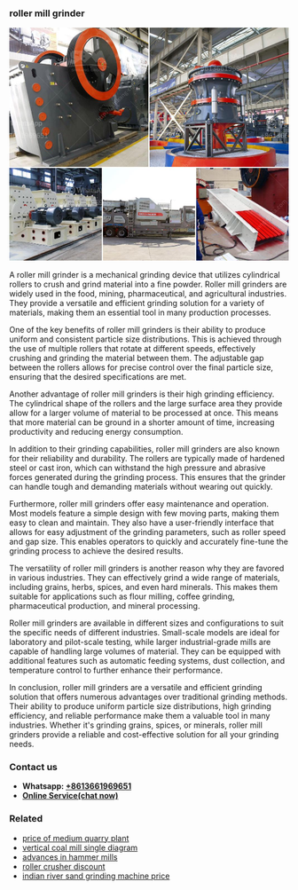 <h3>roller mill grinder</h3><img src='1703042437.jpg' alt=''><p>A roller mill grinder is a mechanical grinding device that utilizes cylindrical rollers to crush and grind material into a fine powder. Roller mill grinders are widely used in the food, mining, pharmaceutical, and agricultural industries. They provide a versatile and efficient grinding solution for a variety of materials, making them an essential tool in many production processes.</p><p>One of the key benefits of roller mill grinders is their ability to produce uniform and consistent particle size distributions. This is achieved through the use of multiple rollers that rotate at different speeds, effectively crushing and grinding the material between them. The adjustable gap between the rollers allows for precise control over the final particle size, ensuring that the desired specifications are met.</p><p>Another advantage of roller mill grinders is their high grinding efficiency. The cylindrical shape of the rollers and the large surface area they provide allow for a larger volume of material to be processed at once. This means that more material can be ground in a shorter amount of time, increasing productivity and reducing energy consumption.</p><p>In addition to their grinding capabilities, roller mill grinders are also known for their reliability and durability. The rollers are typically made of hardened steel or cast iron, which can withstand the high pressure and abrasive forces generated during the grinding process. This ensures that the grinder can handle tough and demanding materials without wearing out quickly.</p><p>Furthermore, roller mill grinders offer easy maintenance and operation. Most models feature a simple design with few moving parts, making them easy to clean and maintain. They also have a user-friendly interface that allows for easy adjustment of the grinding parameters, such as roller speed and gap size. This enables operators to quickly and accurately fine-tune the grinding process to achieve the desired results.</p><p>The versatility of roller mill grinders is another reason why they are favored in various industries. They can effectively grind a wide range of materials, including grains, herbs, spices, and even hard minerals. This makes them suitable for applications such as flour milling, coffee grinding, pharmaceutical production, and mineral processing.</p><p>Roller mill grinders are available in different sizes and configurations to suit the specific needs of different industries. Small-scale models are ideal for laboratory and pilot-scale testing, while larger industrial-grade mills are capable of handling large volumes of material. They can be equipped with additional features such as automatic feeding systems, dust collection, and temperature control to further enhance their performance.</p><p>In conclusion, roller mill grinders are a versatile and efficient grinding solution that offers numerous advantages over traditional grinding methods. Their ability to produce uniform particle size distributions, high grinding efficiency, and reliable performance make them a valuable tool in many industries. Whether it's grinding grains, spices, or minerals, roller mill grinders provide a reliable and cost-effective solution for all your grinding needs.</p><h3>Contact us</h3><ul><li><strong>Whatsapp:&nbsp;<a href="https://wa.me/8613661969651">+8613661969651</a></strong></li><li><a href="https://swt.shibang-china.com/?git&amp;zhl&amp;roller mill grinder"><strong>Online Service(chat now)</strong></a></li></ul><h3>Related</h3><ul><li><a href='price of medium quarry plant.md'>price of medium quarry plant</a></li><li><a href='vertical coal mill single diagram.md'>vertical coal mill single diagram</a></li><li><a href='advances in hammer mills.md'>advances in hammer mills</a></li><li><a href='roller crusher discount.md'>roller crusher discount</a></li><li><a href='indian river sand grinding machine price.md'>indian river sand grinding machine price</a></li></ul>